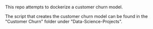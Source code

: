 This repo attempts to dockerize a customer churn model.

The script that creates the customer churn model can be found in the "Customer Churn" folder under "Data-Science-Projects".